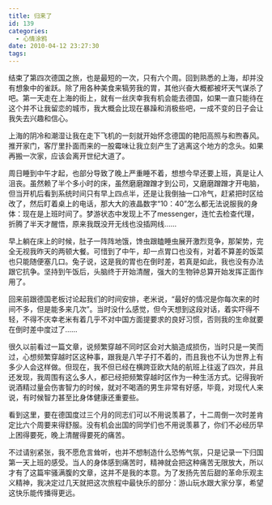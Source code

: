```yaml
---
title: 归来了
id: 139
categories:
  - 心情涂鸦
date: 2010-04-12 23:27:30
tags:
---
```


结束了第四次德国之旅，也是最短的一次，只有六个周。回到熟悉的上海，却并没有想象中的雀跃。除了用各种美食来犒劳我的胃，其他兴奋大概都被坏天气谋杀了吧。第一天走在上海的街上，就有一丝庆幸我有机会能去德国，如果一直只能待在这个并不让我留恋的城市，我大概会比现在暴躁和消极些吧，一成不变的日子会让我失去兴趣和信心。

上海的阴冷和潮湿让我在走下飞机的一刻就开始怀念德国的艳阳高照与和煦春风。推开家门，客厅里扑面而来的一股霉味让我立刻产生了逃离这个地方的念头。如果再搬一次家，应该会离开世纪大道了。

周日睡到中午才起，也部分导致了晚上严重睡不着，想想今早还要上班，真是让人沮丧。虽然赖了半个多小时的床，虽然磨磨蹭蹭才到公司，又磨磨蹭蹭才开电脑，但当开机后看到系统时间只有早上四点半，还是让我倒抽一口冷气，赶紧把时区给改了，然后盯着桌上的电话，那大大的液晶数字“10：40”怎么都无法说服我的身体：现在是上班时间了。梦游状态中发现上不了messenger，连忙去检查代理，折腾了半天才醒悟，原来我既没开无线也没插网线……

早上躺在床上的时候，肚子一阵阵地饿，馋虫跟瞌睡虫展开激烈竞争，那架势，完全无视我昨天的两顿大餐。可惜到了中午，却一点胃口也没有，对着不算差的饭菜也只能随便塞几口。兔子说，这是我的胃也在倒时差，若真是如此，我也没有办法跟它抗争。坚持到午饭后，头脑终于开始清醒，强大的生物钟总算开始发挥正面作用了。

回来前跟德国老板讨论起我们的时间安排，老米说，“最好的情况是你每次来的时间不多，但是能多来几次”。当时没什么感觉，但今天想到这段对话，着实吓得不轻，不得不庆幸老米有着几乎不对中国方面提要求的良好习惯，否则我的生命就要在倒时差中度过了……

很久以前看过一篇文章，说频繁穿越不同时区会对大脑造成损伤，当时只是一笑而过，心想频繁穿越时区这种事，跟我是八竿子打不着的，而且我也不认为世界上有多少人会这样做。但现在，我不但已经在横跨亚欧大陆的航班上往返了四次，并且还发现，我周围有这么多人，都已经把频繁穿越时区作为一种生活方式。记得我听说酒精过量会伤害智力的时候，就对不喝酒的男生非常有好感，毕竟，对现代人来说，有时候智力甚至比身体健康还重要些。

看到这里，要在德国度过三个月的同志们可以不用说羡慕了，十二周倒一次时差肯定比六个周要来得舒服。没有机会出国的同学们也不用说羡慕了，你们不必经历早上困得要死，晚上清醒得要死的痛苦。

不过请别紧张，我不愿危言耸听，也并不想制造什么恐怖气氛，只是记录一下归国第一天上班的感受。当人的身体感到痛苦时，精神就会把这种痛苦无限放大，所以才有了这篇牢骚满腹的文章，这并不是我的本意。为了发扬先苦后甜的革命乐观主义精神，我决定过几天就把这次旅程中最快乐的部分：游山玩水跟大家分享，希望这快乐能传播得更远。
